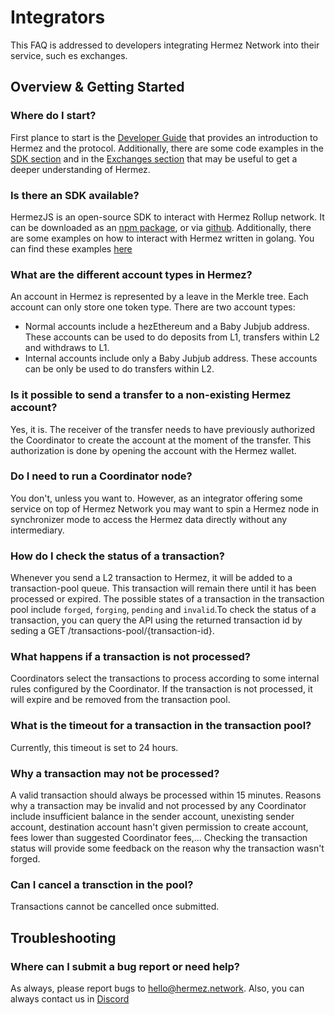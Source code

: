 #  Integrators

This FAQ is addressed to developers integrating Hermez Network into their service, such es exchanges.

## Overview & Getting Started 

### Where do I start?

First plance to start is the [Developer Guide](../developers/dev-guide.md) that provides an introduction to Hermez and the protocol. Additionally, there are some 
code examples in the [SDK section](../developers/sdk.md) and in the [Exchanges section](../users/exchanges.md) that may be useful to get a deeper understanding of Hermez.

### Is there an SDK available?

HermezJS is an open-source SDK to interact with Hermez Rollup network.  It can be downloaded as an [npm package](https://www.npmjs.com/package/@hermeznetwork/hermezjs), or via [github](https://github.com/hermeznetwork/hermezjs). 
Additionally, there are some examples on how to interact with Hermez written in golang. You can find these examples [here](https://github.com/hermeznetwork/hermez-integration)

### What are the different account types in Hermez?

An account in Hermez is represented by a leave in the Merkle tree. Each account can only store one token type. There are two account types:
- Normal accounts include a hezEthereum and a Baby Jubjub address. These accounts can be used to do deposits from L1, transfers within L2 and withdraws to L1.
- Internal accounts include only a Baby Jubjub address. These accounts can be only be used to do transfers within L2.

### Is it possible to send a transfer to a non-existing Hermez account?

Yes, it is. The receiver of the transfer needs to have previously authorized the Coordinator to create the account at the moment of the transfer. This authorization is done by opening the account with the Hermez wallet.

### Do I need to run a Coordinator node?

You don't, unless you want to. However, as an integrator offering some service on top of Hermez Network you may want to spin a Hermez node in synchronizer mode to access
the Hermez data directly without any intermediary. 

### How do I check the status of a transaction?

Whenever you send a L2 transaction to Hermez, it will be added to a transaction-pool queue. This transaction will remain there until it has been processed or expired. The possible states of a transaction in the 
transaction pool include `forged`, `forging`, `pending` and `invalid`.To check the status of a transaction, you can query the API using the returned transaction id by seding a GET /transactions-pool/{transaction-id}. 

### What happens if a transaction is not processed?

Coordinators select the transactions to process according to some internal rules configured by the Coordinator. If the transaction is not processed, it will expire and be removed from the transaction pool.


### What is the timeout for a transaction in the transaction pool?

Currently, this timeout is set to 24 hours.

### Why a transaction may not be processed?

A valid transaction should always be processed within 15 minutes. Reasons why a transaction may be invalid and not processed by any Coordinator include insufficient balance in the sender account, unexisting sender account,
destination account hasn't given permission to create account, fees lower than suggested Coordinator fees,... Checking the transaction status will provide some feedback on the reason why the transaction wasn't forged.

### Can I cancel a transction in the pool?

Transactions cannot be cancelled once submitted. 

## Troubleshooting 

### Where can I submit a bug report or need help?

As always, please report bugs to hello@hermez.network. Also, you can always contact us in [Discord](https://bit.ly/hermez-discord)


